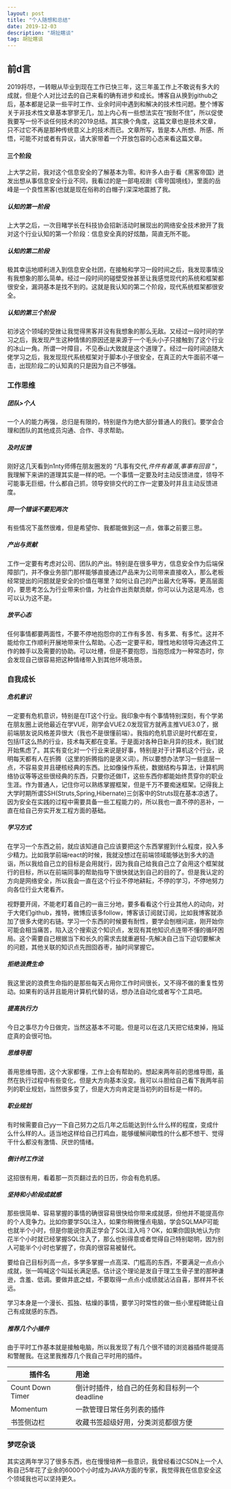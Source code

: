 ```yaml
---
layout: post  
title: "个人随想和总结"  
date: 2019-12-03
description: "胡扯瞎谈"
tag: 胡扯瞎谈
---
```


##  前d言

2019将尽，一转眼从毕业到现在工作已快三年，这三年虽工作上不敢说有多大的成就，但是个人对比过去的自己来看的确有进步和成长。博客自从换到github之后，基本都是记录一些平时工作、业余时间中遇到和解决的技术性问题。整个博客关于非技术性文章基本寥寥无几，加上内心有一些想法实在“按耐不住”，所以促使我要写一份不谈任何技术的2019总结。其实换个角度，这篇文章也是技术文章，只不过它不再是那种传统意义上的技术而已。文章所写，皆是本人所想、所感、所悟，可能不对或者有异议，请大家带着一个开放包容的心态来看这篇文章。

#### 三个阶段

上大学之前，我对这个信息安全的了解基本为零。和许多人由于看《黑客帝国》迸发出想从事信息安全行业不同，我看过的是一部电视剧《零号国境线》，里面的岳峰是一个良性黑客(也就是现在俗称的白帽子)深深地震撼了我。

#####  认知的第一阶段

上大学之后，一次目睹学长在科技协会招新活动时展现出的网络安全技术掀开了我对这个行业认知的第一个阶段：信息安全真的好炫酷，简直无所不能。

#####  认知的第二阶段

极其幸运地顺利进入到信息安全社团，在接触和学习一段时间之后，我发现事情没有我想象的那么简单。经过一段时间的碰壁受挫甚至让我感觉现代的系统和框架都很安全，漏洞基本是找不到的。这就是我认知的第二个阶段，现代系统框架都很安全。

#####  认知的第三个阶段

初涉这个领域的受挫让我觉得黑客并没有我想象的那么无敌。又经过一段时间的学习之后，我发现产生这种情愫的原因还是来源于一个毛头小子只接触到了这个行业的冰山一角。所谓一叶障目，不见泰山大致就是这个道理了。经过一段时间追随大佬学习之后，我发现现代系统框架对于脚本小子很安全，在真正的大牛面前不堪一击，出现阶段二的认知真的只是因为自己不够强。

### 工作思维

#####  团队>个人

一个人的能力再强，总归是有限的，特别是作为绝大部分普通人的我们。要学会合理和团队的其他成员沟通、合作、寻求帮助。

#####  及时反馈

刚好这几天看到n1nty师傅在朋友圈发的 “凡事有交代,*件件有着落*,*事事有回音* ”，我理解下来讲的道理其实是一样的吧。一个事情一定要及时主动反馈进度，领导不可能事无巨细，什么都自己抓，领导安排交代的工作一定要及时并且主动反馈进度。

#####  同一个错误不要犯两次

有些情况下虽然很难，但是希望你、我都能做到这一点，做事之前要三思。

#####  产出与贡献

工作一定要有考虑对公司、团队的产出。特别是在很多甲方，信息安全作为后端保障部门，并不像业务部门那样能够直接通过产品来为公司带来直接收入，那么老板经常提出的问题就是安全的价值在哪里？如何让自己的产出最大化等等。更高层面的，要思考怎么为行业带来价值，为社会作出贡献贡献，你可以认为这是鸡汤，也可以认为这不是。

#####  放平心态

任何事情都要两面性，不要不停地抱怨你的工作有多苦、有多累、有多忙。这并不能给你工作顺利开展地带来什么帮助。心态一定要平和，理性地和领导沟通这件工作的棘手以及需要的协助。可以吐槽，但是不要抱怨，当抱怨成为一种常态时，你会发现自己很容易把这种情绪带入到其他环境场景。



###  自我成长

#####  危机意识

一定要有危机意识，特别是在IT这个行业。我印象中有个事情特别深刻，有个学弟在朋友圈上说他最近在学VUE，刚学会VUE2.0发现官方就再主推VUE3.0了，据前端朋友说风格差异很大（我也不是很懂前端）。我指的危机意识是时代都在变，包括IT这么热的行业，技术每天都在变革。于是面对各种日新月异的技术，我们就开始焦虑了。其实有变化对一个行业来说是好事，特别是对于计算机这个行业，说明每天都有人在折腾（这里的折腾指的是褒义词）。所以要想办法学习一些底层一点，不容易变并且硬核经典的东西。比如像操作系统，数据结构与算法，计算机网络协议等等这些很经典的东西，只要你还做IT，这些东西你都能始终贯穿你的职业生涯。作为普通人，记住你可以熟练掌握框架，但是千万不要痴迷框架。记得我上大学时期所谓SSH(Struts,Spring,Hibernate)三剑客中的Struts现在基本凉透了。因为安全在实践的过程中需要具备一些工程能力的，所以我也一直不停的恶补，一直在给自己夯实开发工程方面的基础。



#####  学习方式

在学习一个东西之前，就应该知道自己应该要把这个东西掌握到什么程度，投入多少精力。比如我学前端react的时候，我就没想过在前端领域能够达到多大的造诣，所以我给自己立的目标是会用就行，因为我自己给我自己立了会用这个框架就行的目标，所以在前端同事的帮助指导下很快就达到自己的目的了。但是我认定的方向是网络安全，所以我会一直在这个行业不停地耕耘，不停的学习，不停地努力向各位行业大佬看齐。

视野要开阔，不能老盯着自己的一亩三分地，要多看看这个行业其他人的动向，对于大佬们github，推特，微博应该多follow，博客该订阅就订阅，比如我博客就添加了很多大佬的右链。学习一个东西的时候要有耐性，要学会刨根问底，刚开始你可能会相当痛苦，陷入这个搜索这个知识点，发现有其他知识点连带不懂的循环困局。这个需要自己根据当下和长久的需求去就重避轻-先解决自己当下迫切要解决的问题，其他关联的知识点先囫囵吞枣，抽时间掌握它。





#####  拒绝浪费生命

我这里说的浪费生命指的是那些每天占用你工作时间很长，又不得不做的重复性劳动。如果有的话并且能用计算机代替的话，想办法自动化或者写个工具吧。

#####  提高执行力

今日之事尽力今日做完，当然这基本不可能。但是可以在这几天把它结束掉，拖延症真的会很可怕。

#####  思维导图

善用思维导图，这个大家都懂，工作上会有帮助的。想起来两年前的思维导图，虽然在执行过程中有些变化，但是大方向基本没变。我可以斗胆给自己看下我两年前列的职业规划，当然很多变了，但是大方向肯定是当初列的目标是一样的。

#####  职业规划

有时候需要自己yy一下自己努力之后几年之后能达到什么什么样的程度，变成什么什么样的人。适当地这样给自己打鸡血，能够缓解间歇性的什么都不想干、觉得干什么都没有激情、厌世的情绪。

#####  倒计时工作法

这招很有用，看着那一页页翻过去的日历，你会有危机感。

#####  坚持和小阶段成就感

那些很简单、容易掌握的事情的确很容易很快给你带来成就感，但他并不能提高你的个人竞争力。比如你要学SQL注入，如果你稍微懂点电脑，学会SQLMAP可能也就半个小时，但是你能说你真正学会了SQL注入吗？OK，如果你固执地认为你花半个小时就已经掌握SQL注入了，那么也别得意或者觉得自己特别聪明，因为别人可能半个小时也掌握了，你真的很容易被替代。

要给自己目标列高一点，多学多掌握一点高深、门槛高的东西，不要满足一点点小成就，张一鸣喊这个叫延长满足感。估计这个理论是发自于理工生骨子里的那种谦逊，含羞、低调。要做井底之蛙，不要取得一点点小成绩就沾沾自喜，那样并不长远。

学习本身是一个漫长、孤独、枯燥的事情，要学习时常性的做一些小里程碑能让自己有成就感的东西。

#####  推荐几个小插件

由于平时工作基本就是接触电脑，所以我发现了有几个很不错的浏览器插件能提高和警醒我。在这里我推荐几个我自己平时用的插件。

| 插件名           | 用途                                         |      |
| ---------------- | :------------------------------------------- | ---- |
| Count Down Timer | 倒计时插件，给自己的任务和目标列一个deadline |      |
| Momentum         | 一款管理日常任务列表的插件                   |      |
| 书签侧边栏       | 收藏书签超级好用，分类浏览都很方便           |      |

### 梦呓杂谈

其实这两年学习了很多东西，也在慢慢培养一些意识，我曾经看过CSDN上一个人称自己5年花了业余的6000个小时成为JAVA方面的专家，我觉得我在信息安全这个领域我也可以坚持更久。
